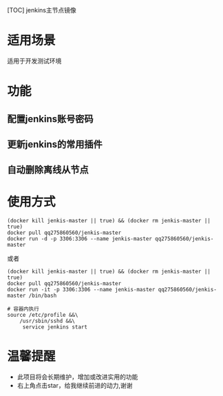 [TOC]
jenkins主节点镜像

# 适用场景
适用于开发测试环境

# 功能
## 配置jenkins账号密码
## 更新jenkins的常用插件
## 自动删除离线从节点

# 使用方式
```
(docker kill jenkis-master || true) && (docker rm jenkis-master || true) 
docker pull qq275860560/jenkis-master
docker run -d -p 3306:3306 --name jenkis-master qq275860560/jenkis-master 

```

或者

```
(docker kill jenkis-master || true) && (docker rm jenkis-master || true) 
docker pull qq275860560/jenkis-master
docker run -it -p 3306:3306 --name jenkis-master qq275860560/jenkis-master /bin/bash

# 容器内执行
source /etc/profile &&\
    /usr/sbin/sshd &&\
     service jenkins start 		

```

# 温馨提醒

* 此项目将会长期维护，增加或改进实用的功能
* 右上角点击star，给我继续前进的动力,谢谢